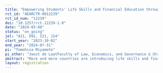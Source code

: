 ```yaml
---
title: "Empowering Students' Life Skills and Financial Education through Curriculum Renewal and Pedagogical Training - Evidence from The Gambia"
rct_id: "AEARCTR-0012239"
rct_id_num: "12239"
doi: "10.1257/rct.12239-1.0"
date: "2024-03-08"
status: "on_going"
jel: "A21, D91, I21, J24"
start_year: "2023-10-02"
end_year: "2024-07-31"
pi: "Tomohisa Miyamoto"
pi_other: "Joost de LaatFaculty of Law, Economics, and Governance & Utrecht University School of Economics, The Netherlands; Hamidou JawaraThe University of The Gambia; Paul SchöpferFaculty of Law, Economics, and Governance & Utrecht University School of Economics, The Netherlands"
abstract: "More and more countries are introducing life skills and financial education into their curricula to teach students to become responsible, competent, and productive citizens. This research evaluate the effects of integrating life skills and financial education into the curriculum of schools in The Gambia. This study's two main focal points are to investigate the influence of the new curriculum and the effects of two different intensities of teacher training on the translation of the newly infused skills to the students. The study employs a randomized controlled trial (RCT) design, incorporating two treatment arms with varying intensity levels. The research will be conducted across 90 schools in regions 3 and 4 of The Gambia, reaching 450 teachers and 2,700 students. The selected schools will be randomized into three groups: a high-intensity teacher professional development group, a low-intensity teacher professional development group, and a control group that follows the conventional curriculum. If successful, this study will contribute to the roll-out of the curriculum nationally starting in 2024."
layout: registration
---
```


